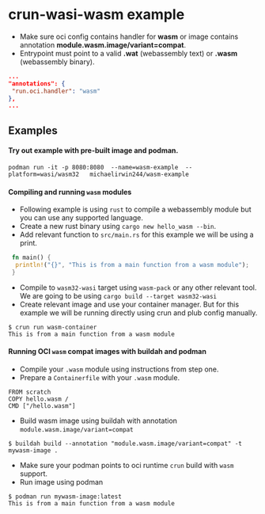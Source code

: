 # crun-wasi-wasm example
* Make sure oci config contains handler for **wasm** or image contains annotation **module.wasm.image/variant=compat**.
* Entrypoint must point to a valid **.wat** (webassembly text) or **.wasm** (webassembly binary).
 ```json
...
"annotations": {
  "run.oci.handler": "wasm"
},
...
```


## Examples

#### Try out example with pre-built image and podman.

```console
podman run -it -p 8080:8080  --name=wasm-example  --platform=wasi/wasm32   michaelirwin244/wasm-example
```

#### Compiling and running `wasm` modules
* Following example is using `rust` to compile a webassembly module but you can use any supported language.
* Create a new rust binary using `cargo new hello_wasm --bin`.
* Add relevant function to `src/main.rs` for this example we will be using a print.
 ```rust
  fn main() {
   println!("{}", "This is from a main function from a wasm module");
  }
```
* Compile to `wasm32-wasi` target using `wasm-pack` or any other relevant tool. We are going to be using `cargo build --target wasm32-wasi`
* Create relevant image and use your container manager. But for this example we will be running directly using crun and plub config manually.
```console
$ crun run wasm-container
This is from a main function from a wasm module
```

#### Running OCI `wasm` compat images with buildah and podman
* Compile your `.wasm` module using instructions from step one.
* Prepare a `Containerfile` with your `.wasm` module.
 ```Containerfile
 FROM scratch
COPY hello.wasm /
CMD ["/hello.wasm"]
 ```
* Build wasm image using buildah with annotation `module.wasm.image/variant=compat`
```console
$ buildah build --annotation "module.wasm.image/variant=compat" -t mywasm-image .
```
* Make sure your podman points to oci runtime `crun` build with `wasm` support.
* Run image using podman
```console
$ podman run mywasm-image:latest
This is from a main function from a wasm module
```

